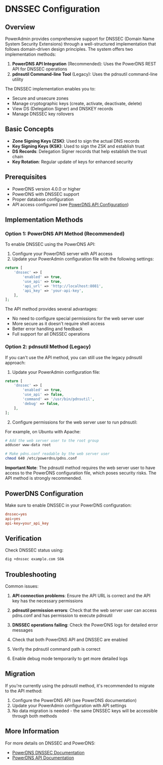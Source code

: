 # DNSSEC Configuration

## Overview

PowerAdmin provides comprehensive support for DNSSEC (Domain Name System Security Extensions) through a well-structured implementation that follows domain-driven design principles. The system offers two implementation methods:

1. **PowerDNS API Integration** (Recommended): Uses the PowerDNS REST API for DNSSEC operations
2. **pdnsutil Command-line Tool** (Legacy): Uses the pdnsutil command-line utility 

The DNSSEC implementation enables you to:
- Secure and unsecure zones
- Manage cryptographic keys (create, activate, deactivate, delete)
- View DS (Delegation Signer) and DNSKEY records
- Manage DNSSEC key rollovers

## Basic Concepts

- **Zone Signing Keys (ZSK)**: Used to sign the actual DNS records
- **Key Signing Keys (KSK)**: Used to sign the ZSK and establish trust
- **DS Records**: Delegation Signer records that help establish the trust chain
- **Key Rotation**: Regular update of keys for enhanced security

## Prerequisites

- PowerDNS version 4.0.0 or higher
- PowerDNS with DNSSEC support
- Proper database configuration
- API access configured (see [PowerDNS API Configuration](./powerdns-api.md))

## Implementation Methods

### Option 1: PowerDNS API Method (Recommended)

To enable DNSSEC using the PowerDNS API:

1. Configure your PowerDNS server with API access
2. Update your PowerAdmin configuration file with the following settings:

```php
return [
    'dnssec' => [
        'enabled' => true,
        'use_api' => true,
        'api_url' => 'http://localhost:8081',
        'api_key' => 'your-api-key',
    ],
];
```

The API method provides several advantages:
- No need to configure special permissions for the web server user
- More secure as it doesn't require shell access
- Better error handling and feedback
- Full support for all DNSSEC operations

### Option 2: pdnsutil Method (Legacy)

If you can't use the API method, you can still use the legacy pdnsutil approach:

1. Update your PowerAdmin configuration file:

```php
return [
    'dnssec' => [
        'enabled' => true,
        'use_api' => false,
        'command' => '/usr/bin/pdnsutil',
        'debug' => false,
    ],
];
```

2. Configure permissions for the web server user to run pdnsutil:

For example, on Ubuntu with Apache:
```bash
# Add the web server user to the root group
adduser www-data root

# Make pdns.conf readable by the web server user
chmod 640 /etc/powerdns/pdns.conf
```

**Important Note**: The pdnsutil method requires the web server user to have access to the PowerDNS configuration file, which poses security risks. The API method is strongly recommended.

## PowerDNS Configuration

Make sure to enable DNSSEC in your PowerDNS configuration:

```conf
dnssec=yes
api=yes
api-key=your_api_key
```

## Verification

Check DNSSEC status using:

```bash
dig +dnssec example.com SOA
```

## Troubleshooting

Common issues:

1. **API connection problems**: Ensure the API URL is correct and the API key has the necessary permissions

2. **pdnsutil permission errors**: Check that the web server user can access pdns.conf and has permission to execute pdnsutil

3. **DNSSEC operations failing**: Check the PowerDNS logs for detailed error messages

4. Check that both PowerDNS API and DNSSEC are enabled

5. Verify the pdnsutil command path is correct

6. Enable debug mode temporarily to get more detailed logs

## Migration

If you're currently using the pdnsutil method, it's recommended to migrate to the API method:

1. Configure the PowerDNS API (see PowerDNS documentation)
2. Update your PowerAdmin configuration with API settings
3. No data migration is needed - the same DNSSEC keys will be accessible through both methods

## More Information

For more details on DNSSEC and PowerDNS:
- [PowerDNS DNSSEC Documentation](https://doc.powerdns.com/authoritative/dnssec/index.html)
- [PowerDNS API Documentation](https://doc.powerdns.com/authoritative/http-api/index.html)